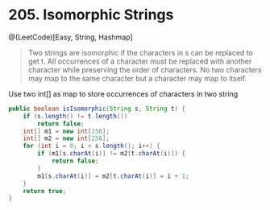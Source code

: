 # 205. Isomorphic Strings
@(LeetCode)[Easy, String, Hashmap]

> Two strings are isomorphic if the characters in s can be replaced to get t.
> All occurrences of a character must be replaced with another character while preserving the order of characters. No two characters may map to the same character but a character may map to itself.

Use two int[] as map to store occurrences of characters in two string
```java
public boolean isIsomorphic(String s, String t) {
    if (s.length() != t.length())
        return false;
    int[] m1 = new int[256];
    int[] m2 = new int[256];
    for (int i = 0; i < s.length(); i++) {
        if (m1[s.charAt(i)] != m2[t.charAt(i)]) {
            return false;
        }
        m1[s.charAt(i)] = m2[t.charAt(i)] = i + 1;
    }
    return true;
}
```